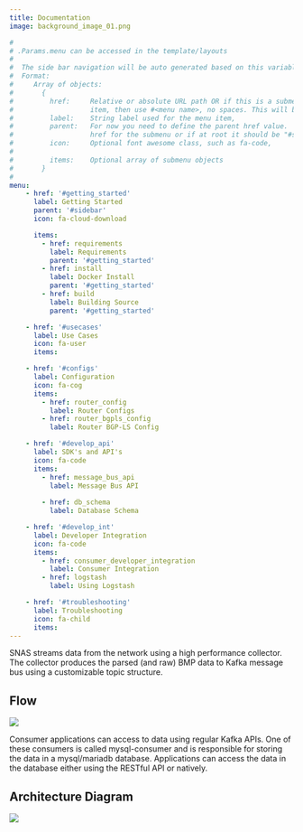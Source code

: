 ```yaml
---
title: Documentation
image: background_image_01.png

#
# .Params.menu can be accessed in the template/layouts
#
#  The side bar navigation will be auto generated based on this variable
#  Format:
#     Array of objects:
#       {
#         href:     Relative or absolute URL path OR if this is a submenu
#                   item, then use #<menu name>, no spaces. This will be the menu id
#         label:    String label used for the menu item,
#         parent:   For now you need to define the parent href value.  The parent is the
#                   href for the submenu or if at root it should be "#sidebar"
#         icon:     Optional font awesome class, such as fa-code,
#
#         items:    Optional array of submenu objects
#       }
#
menu:
    - href: '#getting_started'
      label: Getting Started
      parent: '#sidebar'
      icon: fa-cloud-download

      items:
        - href: requirements
          label: Requirements
          parent: '#getting_started'
        - href: install
          label: Docker Install
          parent: '#getting_started'
        - href: build
          label: Building Source
          parent: '#getting_started'

    - href: '#usecases'
      label: Use Cases
      icon: fa-user
      items:

    - href: '#configs'
      label: Configuration
      icon: fa-cog
      items:
        - href: router_config
          label: Router Configs
        - href: router_bgpls_config
          label: Router BGP-LS Config

    - href: '#develop_api'
      label: SDK's and API's
      icon: fa-code
      items:
        - href: message_bus_api
          label: Message Bus API
          
        - href: db_schema
          label: Database Schema

    - href: '#develop_int'
      label: Developer Integration
      icon: fa-code
      items:
        - href: consumer_developer_integration
          label: Consumer Integration
        - href: logstash
          label: Using Logstash

    - href: '#troubleshooting'
      label: Troubleshooting
      icon: fa-child
      items:
---
```


SNAS streams data from the network using a high performance collector.
    The collector produces the parsed (and raw) BMP data to Kafka message bus
    using a customizable topic structure.
    
<!--more-->

## Flow



![](/img/arch1.svg)

Consumer applications can access to data using regular Kafka APIs.
    One of these consumers is called mysql-consumer and is responsible for
    storing the data in a mysql/mariadb database. Applications can access
    the data in the database either using the RESTful API or natively.

## Architecture Diagram

![](/img/arch2-1.svg)